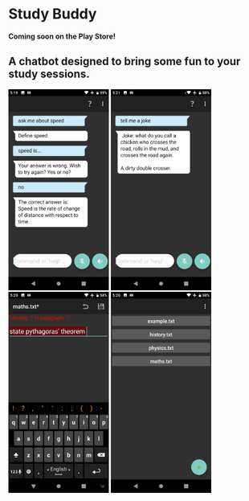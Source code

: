 # Study Buddy

**Coming soon on the Play Store!**

## A chatbot designed to bring some fun to your study sessions.


<div style="flex-direction: row;">
  <img src="images/ask-me.jpeg" height="400">
  <img src="images/tell-me.jpeg" height="400">
  <img src="images/editor.jpeg" height="400">
  <img src="images/corpora.jpeg" height="400">
</div>


